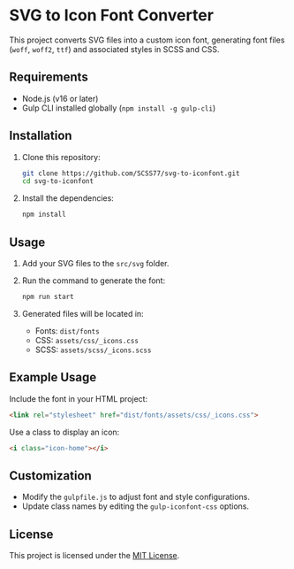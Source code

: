 
# SVG to Icon Font Converter

This project converts SVG files into a custom icon font, generating font files (`woff`, `woff2`, `ttf`) and associated styles in SCSS and CSS.

## Requirements

- Node.js (v16 or later)
- Gulp CLI installed globally (`npm install -g gulp-cli`)

## Installation

1. Clone this repository:

   ```bash
   git clone https://github.com/SCSS77/svg-to-iconfont.git
   cd svg-to-iconfont
   ```

2. Install the dependencies:

   ```bash
   npm install
   ```

## Usage

1. Add your SVG files to the `src/svg` folder.
2. Run the command to generate the font:

   ```bash
   npm run start
   ```

3. Generated files will be located in:

   - Fonts: `dist/fonts`
   - CSS: `assets/css/_icons.css`
   - SCSS: `assets/scss/_icons.scss`

## Example Usage

Include the font in your HTML project:

```html
<link rel="stylesheet" href="dist/fonts/assets/css/_icons.css">
```

Use a class to display an icon:

```html
<i class="icon-home"></i>
```

## Customization

- Modify the `gulpfile.js` to adjust font and style configurations.
- Update class names by editing the `gulp-iconfont-css` options.

## License

This project is licensed under the [MIT License](https://opensource.org/licenses/MIT).